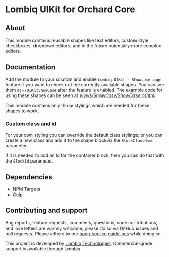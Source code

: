 # Lombiq UIKit for Orchard Core



## About

This module contains reusable shapes like text editors, custom style checkboxes, dropdown editors, and in the future potentially more complex editors.


## Documentation

Add the module to your solution and enable `Lombiq UIKit - Showcase page` feature if you want to check out the currently available shapes. You can see them at `~/UIKitShowCase` after the feature is enabled. The example code for using 
these shapes can be seen at *[Views/ShowCase/ShowCase.cshtml](Views/ShowCase/ShowCase.cshtml)*.

This module contains only those stylings which are needed for these shapes to work.

### Custom class and id

For your own styling you can override the default class stylings, or you can create a new class and add it to the shape blockvia the `BlockClassName` parameter.

If it is needed to add an Id for the container block, then you can do that with the `BlockId` parameter.

## Dependencies
- NPM Targets
- Gulp


## Contributing and support

Bug reports, feature requests, comments, questions, code contributions, and love letters are warmly welcome, please do so via GitHub issues and pull requests. Please adhere to our [open-source guidelines](https://lombiq.com/open-source-guidelines) while doing so.

This project is developed by [Lombiq Technologies](https://lombiq.com/). Commercial-grade support is available through Lombiq.
